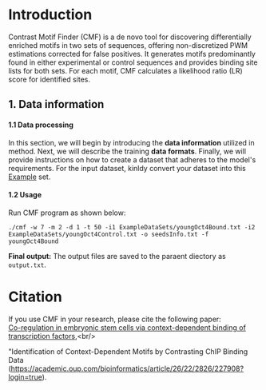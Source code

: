 # Introduction
Contrast Motif Finder (CMF) is a de novo tool for discovering differentially enriched motifs in two sets of sequences, offering non-discretized PWM estimations corrected for false positives. It generates motifs predominantly found in either experimental or control sequences and provides binding site lists for both sets. For each motif, CMF calculates a likelihood ratio (LR) score for identified sites.

## 1. Data information

#### 1.1 Data processing

In this section, we will begin by introducing the **data information** utilized in method. Next, we will describe the training **data formats**. Finally, we will provide instructions on how to create a dataset that adheres to the model's requirements. For the input dataset, kinldy convert your dataset into this [Example](https://github.com/SCBB-LAB/Comparative-analysis-of-plant-TFBS-software/tree/main/Transcription_factor_motif_identification/CMF/cmfcode/ExampleDataSets) set.

#### 1.2 Usage
Run CMF program as shown below:
```
./cmf -w 7 -m 2 -d 1 -t 50 -i1 ExampleDataSets/youngOct4Bound.txt -i2 ExampleDataSets/youngOct4Control.txt -o seedsInfo.txt -f youngOct4Bound
```
**Final output:**
The output files are saved to the paraent diectory as  `output.txt`.

# Citation
If you use CMF in your research, please cite the following paper:</br>
[Co-regulation in embryonic stem cells via context-dependent binding of transcription factors]([https://academic.oup.com/nar/article/47/15/7809/5542889](https://academic.oup.com/bioinformatics/article/29/17/2162/243962?login=true)),<br/>


"Identification of Context-Dependent Motifs by Contrasting ChIP Binding Data (https://academic.oup.com/bioinformatics/article/26/22/2826/227908?login=true).<br/>
